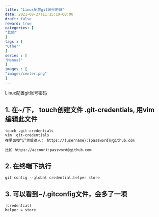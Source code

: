 ```yaml
---
title: "Linux配置git账号密码"
date: 2021-08-27T11:15:10+08:00
draft: false
reward: true
categories: [
"其他"
]
tags : [
"Other"
]
series : [
"Manual"
]
images : [
"images/center.png"
]
---
```


Linux配置git账号密码

## 1. 在~/下， touch创建文件 .git-credentials, 用vim编辑此文件

```shell
touch .git-credentials
vim .git-credentials
在里面按“i”然后输入： https://{username}:{password}@github.com 

比如 https://account:password@github.com
```

## 2. 在终端下执行

```shell
git config --global credential.helper store
```

## 3. 可以看到~/.gitconfig文件，会多了一项

```shell
[credential]
helper = store
```

 

